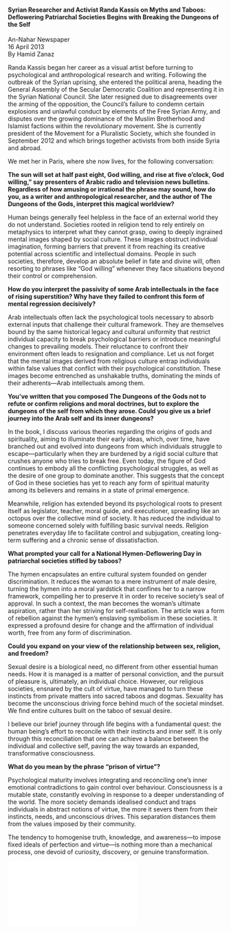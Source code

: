 <h4>Syrian Researcher and Activist Randa Kassis on Myths and Taboos: Deflowering Patriarchal Societies Begins with Breaking the Dungeons of the Self</h4>

An-Nahar Newspaper
<br>
16 April 2013
<br>
By Hamid Zanaz 

Randa Kassis began her career as a visual artist before turning to psychological and anthropological research and writing. Following the outbreak of the Syrian uprising, she entered the political arena, heading the General Assembly of the Secular Democratic Coalition and representing it in the Syrian National Council. She later resigned due to disagreements over the arming of the opposition, the Council’s failure to condemn certain explosions and unlawful conduct by elements of the Free Syrian Army, and disputes over the growing dominance of the Muslim Brotherhood and Islamist factions within the revolutionary movement. She is currently president of the Movement for a Pluralistic Society, which she founded in September 2012 and which brings together activists from both inside Syria and abroad.

We met her in Paris, where she now lives, for the following conversation:

<b>The sun will set at half past eight, God willing, and rise at five o’clock, God willing,” say presenters of Arabic radio and television news bulletins. Regardless of how amusing or irrational the phrase may sound, how do you, as a writer and anthropological researcher, and the author of The Dungeons of the Gods, interpret this magical worldview?</b>

Human beings generally feel helpless in the face of an external world they do not understand. Societies rooted in religion tend to rely entirely on metaphysics to interpret what they cannot grasp, owing to deeply ingrained mental images shaped by social culture. These images obstruct individual imagination, forming barriers that prevent it from reaching its creative potential across scientific and intellectual domains. People in such societies, therefore, develop an absolute belief in fate and divine will, often resorting to phrases like “God willing” whenever they face situations beyond their control or comprehension.

<b>How do you interpret the passivity of some Arab intellectuals in the face of rising superstition? Why have they failed to confront this form of mental regression decisively?</b>

Arab intellectuals often lack the psychological tools necessary to absorb external inputs that challenge their cultural framework. They are themselves bound by the same historical legacy and cultural uniformity that restrict individual capacity to break psychological barriers or introduce meaningful changes to prevailing models. Their reluctance to confront their environment often leads to resignation and compliance. Let us not forget that the mental images derived from religious culture entrap individuals within false values that conflict with their psychological constitution. These images become entrenched as unshakable truths, dominating the minds of their adherents—Arab intellectuals among them.

<b>You’ve written that you composed The Dungeons of the Gods not to refute or confirm religions and moral doctrines, but to explore the dungeons of the self from which they arose. Could you give us a brief journey into the Arab self and its inner dungeons?</b>

In the book, I discuss various theories regarding the origins of gods and spirituality, aiming to illuminate their early ideas, which, over time, have branched out and evolved into dungeons from which individuals struggle to escape—particularly when they are burdened by a rigid social culture that crushes anyone who tries to break free. Even today, the figure of God continues to embody all the conflicting psychological struggles, as well as the desire of one group to dominate another. This suggests that the concept of God in these societies has yet to reach any form of spiritual maturity among its believers and remains in a state of primal emergence.

Meanwhile, religion has extended beyond its psychological roots to present itself as legislator, teacher, moral guide, and executioner, spreading like an octopus over the collective mind of society. It has reduced the individual to someone concerned solely with fulfilling basic survival needs. Religion penetrates everyday life to facilitate control and subjugation, creating long-term suffering and a chronic sense of dissatisfaction.

<b>What prompted your call for a National Hymen-Deflowering Day in patriarchal societies stifled by taboos?</b>

The hymen encapsulates an entire cultural system founded on gender discrimination. It reduces the woman to a mere instrument of male desire, turning the hymen into a moral yardstick that confines her to a narrow framework, compelling her to preserve it in order to receive society’s seal of approval. In such a context, the man becomes the woman’s ultimate aspiration, rather than her striving for self-realisation. The article was a form of rebellion against the hymen’s enslaving symbolism in these societies. It expressed a profound desire for change and the affirmation of individual worth, free from any form of discrimination.

<b>Could you expand on your view of the relationship between sex, religion, and freedom?</b>

Sexual desire is a biological need, no different from other essential human needs. How it is managed is a matter of personal conviction, and the pursuit of pleasure is, ultimately, an individual choice. However, our religious societies, ensnared by the cult of virtue, have managed to turn these instincts from private matters into sacred taboos and dogmas. Sexuality has become the unconscious driving force behind much of the societal mindset. We find entire cultures built on the taboo of sexual desire.

I believe our brief journey through life begins with a fundamental quest: the human being’s effort to reconcile with their instincts and inner self. It is only through this reconciliation that one can achieve a balance between the individual and collective self, paving the way towards an expanded, transformative consciousness.

<b>What do you mean by the phrase “prison of virtue”?</b>

Psychological maturity involves integrating and reconciling one’s inner emotional contradictions to gain control over behaviour. Consciousness is a mutable state, constantly evolving in response to a deeper understanding of the world. The more society demands idealised conduct and traps individuals in abstract notions of virtue, the more it severs them from their instincts, needs, and unconscious drives. This separation distances them from the values imposed by their community.

The tendency to homogenise truth, knowledge, and awareness—to impose fixed ideals of perfection and virtue—is nothing more than a mechanical process, one devoid of curiosity, discovery, or genuine transformation.

![](12.pdf)
<p></p>
